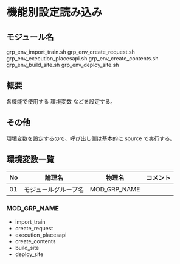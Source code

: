 # 機能別設定読み込み

## モジュール名
grp_env_import_train.sh
grp_env_create_request.sh
grp_env_execution_placesapi.sh
grp_env_create_contents.sh
grp_env_build_site.sh
grp_env_deploy_site.sh

## 概要
各機能で使用する 環境変数 などを設定する。

## その他
環境変数を設定するので、呼び出し側は基本的に source で実行する。

## 環境変数一覧

| No  | 論理名                      | 物理名            | コメント     |
| --- | --------------------------- | ----------------- | ------------ |
| 01  | モジュールグループ名        | MOD_GRP_NAME      |              |

### MOD_GRP_NAME
- import_train
- create_request
- execution_placesapi
- create_contents
- build_site
- deploy_site

